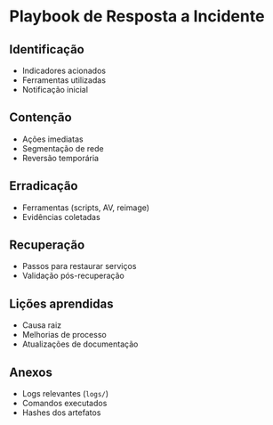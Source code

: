 # Playbook de Resposta a Incidente

## Identificação
- Indicadores acionados
- Ferramentas utilizadas
- Notificação inicial

## Contenção
- Ações imediatas
- Segmentação de rede
- Reversão temporária

## Erradicação
- Ferramentas (scripts, AV, reimage)
- Evidências coletadas

## Recuperação
- Passos para restaurar serviços
- Validação pós-recuperação

## Lições aprendidas
- Causa raiz
- Melhorias de processo
- Atualizações de documentação

## Anexos
- Logs relevantes (`logs/`)
- Comandos executados
- Hashes dos artefatos
